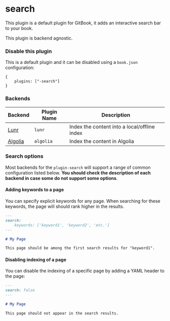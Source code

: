 # search

This plugin is a default plugin for GitBook, it adds an interactive search bar to your book.

This plugin is backend agnostic.

### Disable this plugin

This is a default plugin and it can be disabled using a `book.json` configuration:

```
{
    plugins: ["-search"]
}
```

### Backends

| Backend | Plugin Name | Description |
| ------- | ----------- | ----------- |
| [Lunr](https://github.com/GitbookIO/plugin-lunr) | `lunr` | Index the content into a local/offline index |
| [Algolia](https://github.com/GitbookIO/plugin-algolia) | `algolia` | Index the content in Algolia |

### Search options

Most backends for the `plugin-search` will support a range of common configuration listed below. **You should check the description of each backend in case some do not support some options**.


#### Adding keywords to a page

You can specify explicit keywords for any page. When searching for these keywords, the page will should rank higher in the results.

```md
---
search:
    keywords: ['keyword1', 'keyword2', 'etc.']
---

# My Page

This page should be among the first search results for "keyword1".
```

#### Disabling indexing of a page

You can disable the indexing of a specific page by adding a YAML header to the page:

```md
---
search: false
---

# My Page

This page should not appear in the search results.
```
